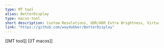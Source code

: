 ```yaml
---
type: MT tool
alias: BetterDisplay
type: macos-tool
short description: Custom Resolutions, XDR/HDR Extra Brightness, Virtual Screens, Picture in Picture, Soft-Disconnect, Configuration and EDID overrides, DDC Control, Color Mode Selection, Syncing, Layout Protection and More!
link: "https://github.com/waydabber/BetterDisplay"
---
```

 
[[MT tool]]
[[IT macos]]

